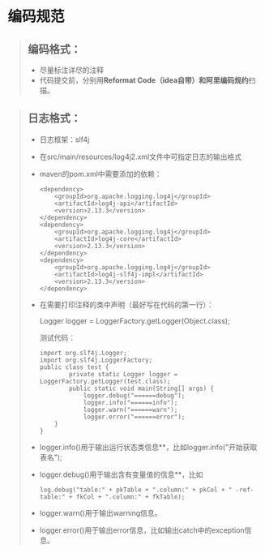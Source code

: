 # 编码规范

> ## 编码格式：
>
> * 尽量标注详尽的注释
> * 代码提交前，分别用**Reformat Code（idea自带）**和**阿里编码规约**扫描。

> ## 日志格式：
>
> * 日志框架：slf4j
>
> * 在src/main/resources/log4j2.xml文件中可指定日志的输出格式
>
> * maven的pom.xml中需要添加的依赖：
>
>   ```
>   <dependency>
>       <groupId>org.apache.logging.log4j</groupId>
>       <artifactId>log4j-api</artifactId>
>       <version>2.13.3</version>
>   </dependency>
>   <dependency>
>       <groupId>org.apache.logging.log4j</groupId>
>       <artifactId>log4j-core</artifactId>
>       <version>2.13.3</version>
>   </dependency>
>   <dependency>
>       <groupId>org.apache.logging.log4j</groupId>
>       <artifactId>log4j-slf4j-impl</artifactId>
>       <version>2.13.3</version>
>   </dependency>
>   ```
>
> * 在需要打印注释的类中声明（最好写在代码的第一行）：
>
>   Logger logger = LoggerFactory.getLogger(Object.class);
>
>   测试代码：
>
>   ```
>   import org.slf4j.Logger;
>   import org.slf4j.LoggerFactory;
>   public class test {
>           private static Logger logger = LoggerFactory.getLogger(test.class);
>           public static void main(String[] args) {
>               logger.debug("======debug");
>               logger.info("======info");
>               logger.warn("======warn");
>               logger.error("======error");
>       }
>   } 
>   ```
>
> * logger.info()用于输出运行状态类信息**，比如logger.info("开始获取表名");
>
> * logger.debug()用于输出含有变量值的信息**，比如
>
>   ```
>   log.debug("table:" + pkTable + ".column:" + pkCol + " -ref- table:" + fkCol + ".column:" + fkTable);
>   ```
>
> * logger.warn()用于输出warning信息。
>
> * logger.error()用于输出error信息，比如输出catch中的exception信息。
>
>   

